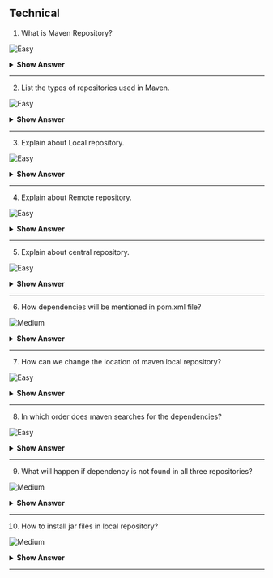 ## Technical

1. What is Maven  Repository?

![Easy](https://github.com/revaturelabs/interviewquestions/blob/dev/ComplexityTags/simple%20(2).svg)

<details> <summary> <b> Show Answer </b> </summary>

<blockquote> 
	
- A Maven Repository is a location, generally on a filesystem (either remote or local), where Maven artifacts are stored and managed.
- In Maven terminology, a repository is a directory where all the project jars, library jar, plugins or any other project specific artifacts are stored and can be used by Maven easily.
	
</blockquote> 

</details>

---

2. List the types of repositories used in Maven.

![Easy](https://github.com/revaturelabs/interviewquestions/blob/dev/ComplexityTags/simple%20(2).svg)

<details> <summary> <b> Show Answer </b> </summary>

<blockquote> 

- Local repository - present in developer's machine.
- Remote repository - hosted on intranet web server to be used by companies in their own premises.
- Central repository - present in Maven community.

</details>
	
</blockquote> 

---

3. Explain about Local repository.

![Easy](https://github.com/revaturelabs/interviewquestions/blob/dev/ComplexityTags/simple%20(2).svg)

<details> <summary> <b> Show Answer </b> </summary>

<blockquote> 

- Maven stores all the project jar files or dependencies, by default the folder name is .m2. Which refers to developer machine. All the materials related to project will be stored in this repository.

</blockquote> 
	
</details>

---

4. Explain about Remote repository.

![Easy](https://github.com/revaturelabs/interviewquestions/blob/dev/ComplexityTags/simple%20(2).svg)

<details> <summary> <b> Show Answer </b> </summary>

<blockquote> 

- Which refers to the repository hosted on intranet web server to be used by companies in their own primies. Used when Maven needs to download the dependencies.
- Remote repository work exactly same way as Maven’s central repository. Whenever an artifact is needed, it is downloaded to developer’s local repository and then it is used.
	
</blockquote> 

</details>

---

5. Explain about central repository.

![Easy](https://github.com/revaturelabs/interviewquestions/blob/dev/ComplexityTags/simple%20(2).svg)

<details> <summary> <b> Show Answer </b> </summary>
	
<blockquote> 

- It was used to downlaod the dependencies, When there is a need and which was not there in local repository.  
- It is the default location for maven to download all the project dependency libraries.
	
</blockquote> 

</details>

---

6. How dependencies will be mentioned in pom.xml file?

![Medium](https://github.com/revaturelabs/interviewquestions/blob/dev/ComplexityTags/Medium%20(2).svg)

<details> <summary> <b> Show Answer </b> </summary>
	
```java

	<dependency>
	<groupId>com.baeldung</groupId>
	<artifactId>custom-project</artifactId>
	<version>1.3.2</version>
	<type>pom</type>
	<scope>import</scope>
	</dependency>
```

</details>

--- 

7. How can we change the location of maven local repository?

![Easy](https://github.com/revaturelabs/interviewquestions/blob/dev/ComplexityTags/simple%20(2).svg)

<details> <summary> <b> Show Answer </b> </summary>
	
<blockquote> 

- We can change the location of maven local repository by changing the settings.xml file.

</details>

</blockquote> 

---

8. In which order does maven searches for the dependencies?

![Easy](https://github.com/revaturelabs/interviewquestions/blob/dev/ComplexityTags/simple%20(2).svg)

<details> <summary> <b> Show Answer </b> </summary>
	
<blockquote> 

local repository  ->  central repository -> remote repository

</blockquote> 

</details>

---

9. What will happen if dependency is not found in all three repositories?

![Medium](https://github.com/revaturelabs/interviewquestions/blob/dev/ComplexityTags/Medium%20(2).svg)

<details> <summary> <b> Show Answer </b> </summary>
	
<blockquote> 

- If the dependencies are not found, Maven stops processing and thrwos an error. 
	
</blockquote> 

</details>

---

10. How to install jar files in local repository?

![Medium](https://github.com/revaturelabs/interviewquestions/blob/dev/ComplexityTags/Medium%20(2).svg)

<details> <summary> <b> Show Answer </b> </summary>
	
<blockquote> 

- Jar files will be installed in local repository by using the command <code> mvn install </code>.
- Manually also it can be installed by using the plugin `install-file-Dfile =<file path> `.

</blockquote> 

</details>

---
